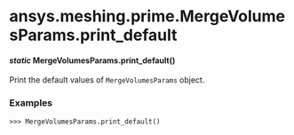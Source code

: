 # ansys.meshing.prime.MergeVolumesParams.print_default

<a id="ansys.meshing.prime.MergeVolumesParams.print_default"></a>

#### *static* MergeVolumesParams.print_default()

Print the default values of `MergeVolumesParams` object.

### Examples

```pycon
>>> MergeVolumesParams.print_default()
```

<!-- !! processed by numpydoc !! -->
